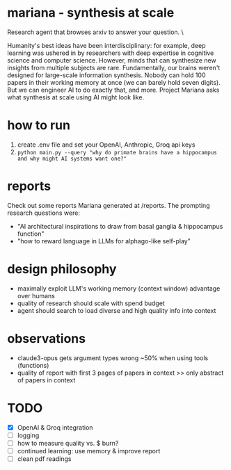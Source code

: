 # mariana - synthesis at scale

Research agent that browses arxiv to answer your question. \\  

Humanity's best ideas have been interdisciplinary: for example, deep learning was ushered in by researchers with deep expertise in cognitive science and computer science. 
However, minds that can synthesize new insights from multiple subjects are rare. 
Fundamentally, our brains weren't designed for large-scale information synthesis. 
Nobody can hold 100 papers in their working memory at once (we can barely hold seven digits).
But we can engineer AI to do exactly that, and more. 
Project Mariana asks what synthesis at scale using AI might look like.

# how to run

1) create .env file and set your OpenAI, Anthropic, Groq api keys
2) ```python main.py --query "why do primate brains have a hippocampus and why might AI systems want one?"```

# reports

Check out some reports Mariana generated at /reports. The prompting research questions were:
- "AI architectural inspirations to draw from basal ganglia & hippocampus function"
- "how to reward language in LLMs for alphago-like self-play"

# design philosophy
- maximally exploit LLM's working memory (context window) advantage over humans
- quality of research should scale with spend budget
- agent should search to load diverse and high quality info into context 

# observations
- claude3-opus gets argument types wrong ~50% when using tools (functions)
- quality of report with first 3 pages of papers in context >> only abstract of papers in context 

# TODO
- [X] OpenAI & Groq integration
- [ ] logging
- [ ] how to measure quality vs. $ burn? 
- [ ] continued learning: use memory & improve report
- [ ] clean pdf readings 